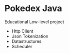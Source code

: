 # Pokedex Java

Educational Low-level project

- Http Client
- Json Tokenization
- Datastructures
- Scheduler